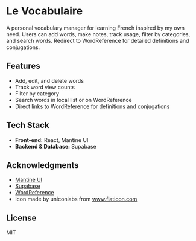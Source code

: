 # Le Vocabulaire

A personal vocabulary manager for learning French inspired by my own need. Users can add words, make notes, track usage, filter by categories, and search words. Redirect to WordReference for detailed definitions and conjugations.



## Features

- Add, edit, and delete words
- Track word view counts
- Filter by category
- Search words in local list or on WordReference
- Direct links to WordReference for definitions and conjugations


## Tech Stack

- **Front-end:** React, Mantine UI
- **Backend & Database:** Supabase



## Acknowledgments

- [Mantine UI](https://mantine.dev/)
- [Supabase](https://supabase.com/)
- [WordReference](https://www.wordreference.com/)
- Icon made by uniconlabs from www.flaticon.com


## License
MIT

